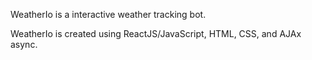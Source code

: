 WeatherIo is a interactive weather tracking bot.

WeatherIo is created using ReactJS/JavaScript, HTML, CSS, and AJAx async.
